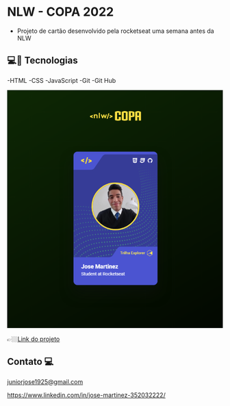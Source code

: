 # NLW - COPA 2022 

- Projeto de cartão desenvolvido pela rocketseat uma semana antes da NLW

##   💻🔧 Tecnologias

-HTML
-CSS
-JavaScript
-Git
-Git Hub


![preview](./.github/card.png)

👉🏼[Link do projeto](https://nlw-copa-2022.netlify.app/)

## Contato 💻

juniorjose1925@gmail.com


https://www.linkedin.com/in/jose-martinez-352032222/
